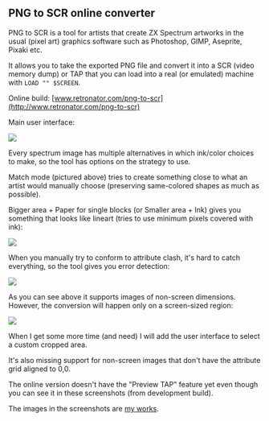 ## PNG to SCR online converter

PNG to SCR is a tool for artists that create ZX Spectrum artworks in the usual (pixel art) graphics software such as Photoshop, GIMP, Aseprite, Pixaki etc. 

It allows you to take the exported PNG file and convert it into a SCR (video memory dump) or TAP that you can load into a real (or emulated) machine with `LOAD "" $SCREEN`.

Online build: [www.retronator.com/png-to-scr](http://www.retronator.com/png-to-scr)

Main user interface:

![](http://i.imgur.com/miTt1MJ.png)

Every spectrum image has multiple alternatives in which ink/color choices to make, so the tool has options on the strategy to use.

Match mode (pictured above) tries to create something close to what an artist would manually choose (preserving same-colored shapes as much as possible).

Bigger area + Paper for single blocks (or Smaller area + Ink) gives you something that looks like lineart (tries to use minimum pixels covered with ink):

![](http://i.imgur.com/PMGYfYA.png)

When you manually try to conform to attribute clash, it's hard to catch everything, so the tool gives you error detection:

![](http://i.imgur.com/WzmaoJo.gif)

As you can see above it supports images of non-screen dimensions. However, the conversion will happen only on a screen-sized region:

![](http://i.imgur.com/YOLv9uk.png)

When I get some more time (and need) I will add the user interface to select a custom cropped area.

It's also missing support for non-screen images that don't have the attribute grid aligned to 0,0.

The online version doesn't have the "Preview TAP" feature yet even though you can see it in these screenshots (from development build).

The images in the screenshots are [my works](http://retronator.deviantart.com/gallery/36226378/Pixel-Art).
